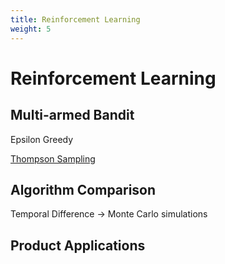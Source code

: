 ```yaml
---
title: Reinforcement Learning
weight: 5
---
```



# Reinforcement Learning

## Multi-armed Bandit

Epsilon Greedy

[Thompson Sampling](https://web.stanford.edu/~bvr/pubs/TS_Tutorial.pdf)

## Algorithm Comparison

Temporal Difference -> Monte Carlo simulations

## Product Applications
